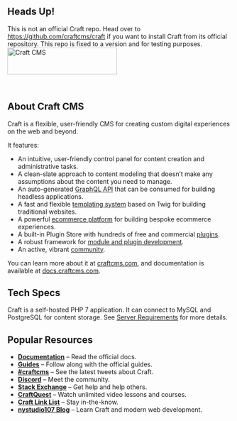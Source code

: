 ## Heads Up!
This is not an official Craft repo. Head over to https://github.com/craftcms/craft if you want to install Craft from its official repository. This repo is fixed to a version and for testing purposes.
<a href="https://craftcms.com/" rel="noopener" target="_blank"><img width="247" height="60" src="https://craftcms.com/craftcms.svg" alt="Craft CMS"></a>

<br>

## About Craft CMS

Craft is a flexible, user-friendly CMS for creating custom digital experiences on the web and beyond.

It features:

- An intuitive, user-friendly control panel for content creation and administrative tasks.
- A clean-slate approach to content modeling that doesn’t make any assumptions about the content you need to manage.
- An auto-generated [GraphQL API](https://docs.craftcms.com/v3/graphql.html) that can be consumed for building headless applications.
- A fast and flexible [templating system](https://docs.craftcms.com/v3/dev/) based on Twig for building traditional websites.
- A powerful [ecommerce platform](https://craftcms.com/commerce) for building bespoke ecommerce experiences.
- A built-in Plugin Store with hundreds of free and commercial [plugins](https://plugins.craftcms.com/).
- A robust framework for [module and plugin development](https://docs.craftcms.com/v3/extend/).
- An active, vibrant [community](https://craftcms.com/community).

You can learn more about it at [craftcms.com](https://craftcms.com), and documentation is available at [docs.craftcms.com](https://docs.craftcms.com/v3/).

## Tech Specs

Craft is a self-hosted PHP 7 application. It can connect to MySQL and PostgreSQL for content storage. See [Server Requirements](https://docs.craftcms.com/v3/requirements.html) for more details.

## Popular Resources

- **[Documentation](http://docs.craftcms.com/v3/)** – Read the official docs.
- **[Guides](https://craftcms.com/guides)** – Follow along with the official guides.
- **[#craftcms](https://twitter.com/hashtag/craftcms)** – See the latest tweets about Craft.
- **[Discord](https://craftcms.com/discord)** – Meet the community.
- **[Stack Exchange](http://craftcms.stackexchange.com/)** – Get help and help others.
- **[CraftQuest](https://craftquest.io/)** – Watch unlimited video lessons and courses.
- **[Craft Link List](http://craftlinklist.com/)** – Stay in-the-know.
- **[nystudio107 Blog](https://nystudio107.com/blog)** – Learn Craft and modern web development.
